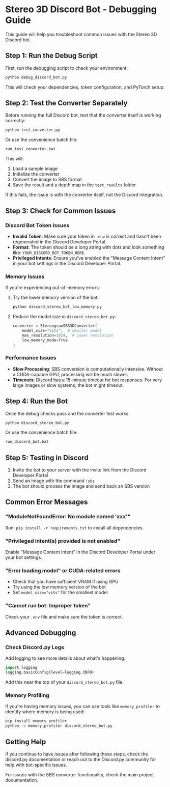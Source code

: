 # Stereo 3D Discord Bot - Debugging Guide

This guide will help you troubleshoot common issues with the Stereo 3D Discord bot.

## Step 1: Run the Debug Script

First, run the debugging script to check your environment:

```bash
python debug_discord_bot.py
```

This will check your dependencies, token configuration, and PyTorch setup.

## Step 2: Test the Converter Separately

Before running the full Discord bot, test that the converter itself is working correctly:

```bash
python test_converter.py
```

Or use the convenience batch file:

```bash
run_test_converter.bat
```

This will:
1. Load a sample image
2. Initialize the converter
3. Convert the image to SBS format
4. Save the result and a depth map in the `test_results` folder

If this fails, the issue is with the converter itself, not the Discord integration.

## Step 3: Check for Common Issues

### Discord Bot Token Issues

- **Invalid Token**: Make sure your token in `.env` is correct and hasn't been regenerated in the Discord Developer Portal.
- **Format**: The token should be a long string with dots and look something like: `YOUR_DISCORD_BOT_TOKEN_HERE`.
- **Privileged Intents**: Ensure you've enabled the "Message Content Intent" in your bot settings in the Discord Developer Portal.

### Memory Issues

If you're experiencing out-of-memory errors:

1. Try the lower memory version of the bot:
   ```bash
   python discord_stereo_bot_low_memory.py
   ```

2. Reduce the model size in `discord_stereo_bot.py`:
   ```python
   converter = StereogramSBS3DConverter(
       model_size="vits",  # Smaller model
       max_resolution=1024,  # Lower resolution
       low_memory_mode=True
   )
   ```

### Performance Issues

- **Slow Processing**: SBS conversion is computationally intensive. Without a CUDA-capable GPU, processing will be much slower.
- **Timeouts**: Discord has a 15-minute timeout for bot responses. For very large images or slow systems, the bot might timeout.

## Step 4: Run the Bot

Once the debug checks pass and the converter test works:

```bash
python discord_stereo_bot.py
```

Or use the convenience batch file:

```bash
run_discord_bot.bat
```

## Step 5: Testing in Discord

1. Invite the bot to your server with the invite link from the Discord Developer Portal
2. Send an image with the command `!sbs`
3. The bot should process the image and send back an SBS version

## Common Error Messages

### "ModuleNotFoundError: No module named 'xxx'"

Run: `pip install -r requirements.txt` to install all dependencies.

### "Privileged intent(s) provided is not enabled"

Enable "Message Content Intent" in the Discord Developer Portal under your bot settings.

### "Error loading model" or CUDA-related errors

- Check that you have sufficient VRAM if using GPU
- Try using the low memory version of the bot
- Set `model_size="vits"` for the smallest model

### "Cannot run bot: Improper token"

Check your `.env` file and make sure the token is correct.

## Advanced Debugging

### Check Discord.py Logs

Add logging to see more details about what's happening:

```python
import logging
logging.basicConfig(level=logging.INFO)
```

Add this near the top of your `discord_stereo_bot.py` file.

### Memory Profiling

If you're having memory issues, you can use tools like `memory_profiler` to identify where memory is being used:

```bash
pip install memory_profiler
python -m memory_profiler discord_stereo_bot.py
```

## Getting Help

If you continue to have issues after following these steps, check the discord.py documentation or reach out to the Discord.py community for help with bot-specific issues.

For issues with the SBS converter functionality, check the main project documentation. 
